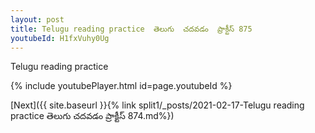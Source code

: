 ```yaml
---
layout: post
title: Telugu reading practice  తెలుగు  చదవడం  ప్రాక్టీస్ 875
youtubeId: H1fxVuhy0Ug
---
```

 
 
Telugu reading practice
 
 
 
 
 


{% include youtubePlayer.html id=page.youtubeId %}
 
[Next]({{ site.baseurl }}{% link  split1/_posts/2021-02-17-Telugu reading practice  తెలుగు  చదవడం  ప్రాక్టీస్ 874.md%})
 
